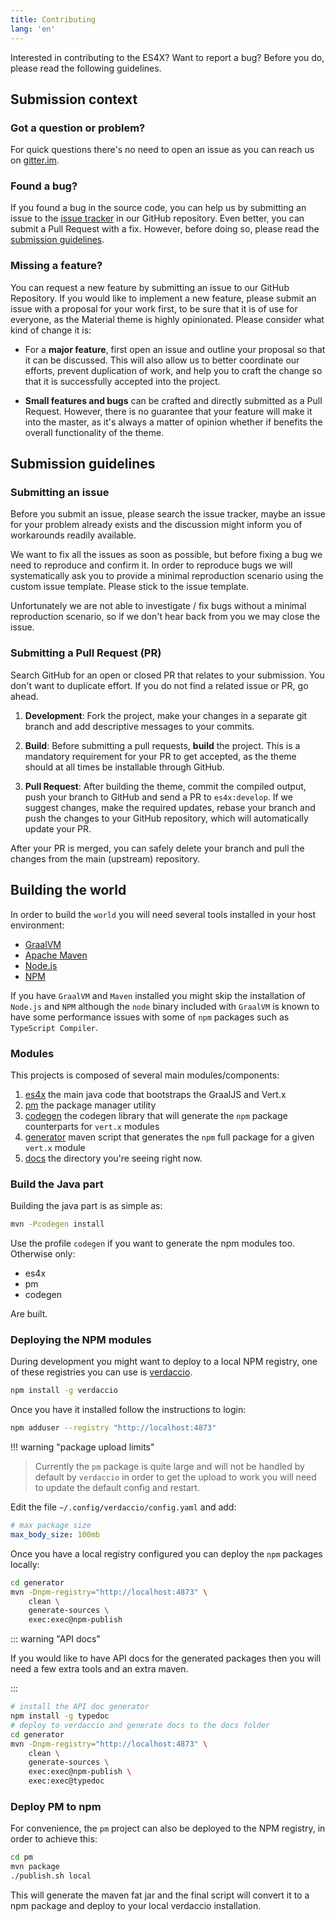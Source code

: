 ```yaml
---
title: Contributing
lang: 'en'
---
```


Interested in contributing to the ES4X? Want to report a bug? Before
you do, please read the following guidelines.

## Submission context

### Got a question or problem?

For quick questions there's no need to open an issue as you can reach us on
[gitter.im][1].

  [1]: https://gitter.im/es4x/Lobby

### Found a bug?

If you found a bug in the source code, you can help us by submitting an issue
to the [issue tracker][2] in our GitHub repository. Even better, you can submit
a Pull Request with a fix. However, before doing so, please read the
[submission guidelines][3].

  [2]: https://github.com/reactiverse/es4x/issues
  [3]: #submission-guidelines

### Missing a feature?

You can request a new feature by submitting an issue to our GitHub Repository.
If you would like to implement a new feature, please submit an issue with a
proposal for your work first, to be sure that it is of use for everyone, as
the Material theme is highly opinionated. Please consider what kind of change
it is:

* For a **major feature**, first open an issue and outline your proposal so
  that it can be discussed. This will also allow us to better coordinate our
  efforts, prevent duplication of work, and help you to craft the change so
  that it is successfully accepted into the project.

* **Small features and bugs** can be crafted and directly submitted as a Pull
  Request. However, there is no guarantee that your feature will make it into
  the master, as it's always a matter of opinion whether if benefits the
  overall functionality of the theme.

## Submission guidelines

### Submitting an issue

Before you submit an issue, please search the issue tracker, maybe an issue for
your problem already exists and the discussion might inform you of workarounds
readily available.

We want to fix all the issues as soon as possible, but before fixing a bug we
need to reproduce and confirm it. In order to reproduce bugs we will
systematically ask you to provide a minimal reproduction scenario using the
custom issue template. Please stick to the issue template.

Unfortunately we are not able to investigate / fix bugs without a minimal
reproduction scenario, so if we don't hear back from you we may close the issue.

### Submitting a Pull Request (PR)

Search GitHub for an open or closed PR that relates to your submission. You
don't want to duplicate effort. If you do not find a related issue or PR,
go ahead.

1. **Development**: Fork the project, make your changes in a separate git branch
  and add descriptive messages to your commits.

2. **Build**: Before submitting a pull requests, **build** the project. This is
  a mandatory requirement for your PR to get accepted, as the theme should at
  all times be installable through GitHub.

3. **Pull Request**: After building the theme, commit the compiled output, push
  your branch to GitHub and send a PR to `es4x:develop`. If we
  suggest changes, make the required updates, rebase your branch and push the
  changes to your GitHub repository, which will automatically update your PR.

After your PR is merged, you can safely delete your branch and pull the changes
from the main (upstream) repository.

## Building the world

In order to build the `world` you will need several tools installed in your host
environment:

* [GraalVM](https://www.graalvm.org/downloads/)
* [Apache Maven](https://maven.apache.org/)
* [Node.js](https://nodejs.org/en/download/)
* [NPM](https://www.npmjs.com/)

If you have `GraalVM` and `Maven` installed you might skip the installation of `Node.js`
and `NPM` although the `node` binary included with `GraalVM` is known to have some
performance issues with some of `npm` packages such as `TypeScript Compiler`.
 
### Modules

This projects is composed of several main modules/components:

1. [es4x](https://github.com/reactiverse/es4x/tree/develop/es4x) the main java code that
   bootstraps the GraalJS and Vert.x
2. [pm](https://github.com/reactiverse/es4x/tree/develop/pm) the package manager utility
3. [codegen](https://github.com/reactiverse/es4x/tree/develop/codegen) the codegen library
   that will generate the `npm` package counterparts for `vert.x` modules
4. [generator](https://github.com/reactiverse/es4x/tree/develop/generator) maven script that
   generates the `npm` full package for a given `vert.x` module
5. [docs](https://github.com/reactiverse/es4x/tree/develop/docs) the directory you're seeing
   right now.

### Build the Java part

Building the java part is as simple as:

```bash
mvn -Pcodegen install
```

Use the profile `codegen` if you want to generate the npm modules too. Otherwise only:

* es4x
* pm
* codegen

Are built.

### Deploying the NPM modules

During development you might want to deploy to a local NPM registry, one of these registries
you can use is [verdaccio](https://verdaccio.org/).

```bash
npm install -g verdaccio
```

Once you have it installed follow the instructions to login:

```bash
npm adduser --registry "http://localhost:4873"
```

!!! warning "package upload limits"

> Currently the `pm` package is quite large and will not be handled by default by `verdaccio` in
  order to get the upload to work you will need to update the default config and restart.

Edit the file `~/.config/verdaccio/config.yaml` and add:

```yaml
# max package size
max_body_size: 100mb
```

Once you have a local registry configured you can deploy the `npm` packages locally:

```bash
cd generator
mvn -Dnpm-registry="http://localhost:4873" \
    clean \
    generate-sources \
    exec:exec@npm-publish
```

::: warning "API docs"

If you would like to have API docs for the generated packages then you will need a few extra
tools and an extra maven.

:::

```bash
# install the API doc generator
npm install -g typedoc
# deploy to verdaccio and generate docs to the docs folder
cd generator
mvn -Dnpm-registry="http://localhost:4873" \
    clean \
    generate-sources \
    exec:exec@npm-publish \
    exec:exec@typedoc
```

### Deploy PM to npm

For convenience, the `pm` project can also be deployed to the NPM registry, in order to achieve this:

```bash
cd pm
mvn package
./publish.sh local
```

This will generate the maven fat jar and the final script will convert it to a npm package and deploy to
your local verdaccio installation.
